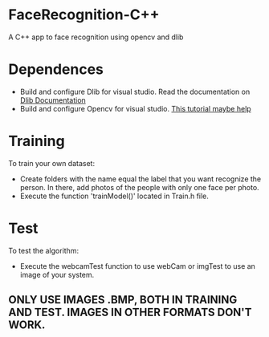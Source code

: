 # FaceRecognition-C++
A C++ app to face recognition using opencv and dlib

# Dependences
- Build and configure Dlib for visual studio. Read the documentation on <a href="http://dlib.net/compile.html">Dlib Documentation</a></br>
- Build and configure Opencv for visual studio. <a href="https://docs.opencv.org/master/d3/d52/tutorial_windows_install.html">This tutorial maybe help</a></br>

# Training

To train your own dataset:
- Create folders with the name equal the label that you want recognize the person. In there, add photos of the people with only one face per photo.
- Execute the function 'trainModel()' located in Train.h file.

# Test

To test the algorithm:
- Execute the webcamTest function to use webCam or imgTest to use an image of your system.


## ONLY USE IMAGES .BMP, BOTH IN TRAINING AND TEST. IMAGES IN OTHER FORMATS DON'T WORK.
  
